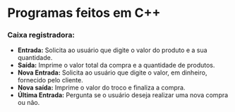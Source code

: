 # Programas feitos em C++

### Caixa registradora:

* **Entrada:** Solicita ao usuário que digite o valor do produto e a sua quantidade.
* **Saída:** Imprime o valor total da compra e a quantidade de produtos.
* **Nova Entrada:** Solicita ao usuário que digite o valor, em dinheiro, fornecido pelo cliente.
* **Nova saída:** Imprime o valor do troco e finaliza a compra.
* **Última Entrada:** Pergunta se o usuário deseja realizar uma nova compra ou não.
